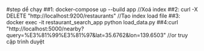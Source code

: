 #step dể chạy
##1: docker-compose up --build app
//Xoá index
##2:  curl -X DELETE "http://localhost:9200/restaurants" 
//Tạo index load file
##3: docker exec -it restaurant_search_app python load_data.py
##4:curl "http://localhost:5000/nearby?query=%E3%81%99%E3%81%97&lat=35.6762&lon=139.6503"
//or truy cập trình duyệt
